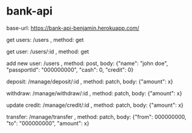 # bank-api

base-url: https://bank-api-benjamin.herokuapp.com/

get users: /users , method: get

get user: /users/:id , method: get

add new user: /users , method: post, body: {"name": "john doe", "passportId": "000000000", "cash": 0, "credit": 0}

deposit: /manage/deposit/:id , method: patch, body: {"amount": x}

withdraw: /manage/withdraw/:id , method: patch, body: {"amount": x} 

update credit: /manage/credit/:id , method: patch, body: {"amount": x}

transfer: /manage/transfer , method: patch, body: {"from": 000000000, "to": "000000000", "amount": x}



